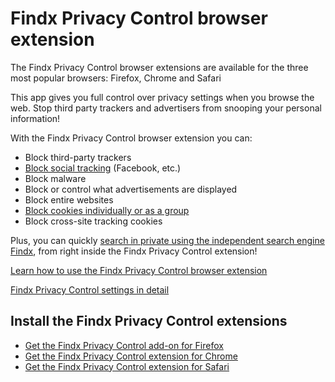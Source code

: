 # Findx Privacy Control browser extension

The Findx Privacy Control browser extensions are available for the three most popular browsers: Firefox, Chrome and Safari

This app gives you full control over privacy settings when you browse the web. Stop third party trackers and advertisers from snooping your personal information! 

With the Findx Privacy Control browser extension you can:

- Block third-party trackers
- [Block social tracking](/en/privacycontrol/socialtracking) (Facebook, etc.)
- Block malware
- Block or control what advertisements are displayed
- Block entire websites
- [Block cookies individually or as a group](/en/privacycontrol/managecookies)
- Block cross-site tracking cookies

Plus, you can quickly [search in private using the independent search engine Findx](/en/privacycontrol/privatesearch), from right inside the Findx Privacy Control extension!

[Learn how to use the Findx Privacy Control browser extension](/en/privacycontrol/home)

[Findx Privacy Control settings in detail](/en/privacycontrol/settings)

## Install the Findx Privacy Control extensions

- [Get the Findx Privacy Control add-on for Firefox](https://addons.mozilla.org/en-US/firefox/addon/findx-privacy-control/)
- [Get the Findx Privacy Control extension for Chrome](https://chrome.google.com/webstore/detail/findx-privacy-control/hmindffkcgchnijdapipnaoajajkhjpn)
- [Get the Findx Privacy Control extension for Safari](https://safari-extensions.apple.com/details/?id=com.findx.privacycontrol-5QE6FTCMP9)